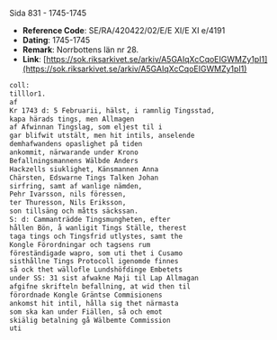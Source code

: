 Sida 831 - 1745-1745

- **Reference Code**: SE/RA/420422/02/E/E XI/E XI e/4191
- **Dating**: 1745-1745
- **Remark**: Norrbottens län nr 28.
- **Link**: [https://sok.riksarkivet.se/arkiv/A5GAIqXcCqoEIGWMZy1pI1](https://sok.riksarkivet.se/arkiv/A5GAIqXcCqoEIGWMZy1pI1)

```txt linenums="1"
coll:
tilllor1.
af
Kr 1743 d: 5 Februarii, hälst, i ramnlig Tingsstad,
kapa härads tings, men Allmagen
af Afwinnan Tingslag, som eljest til i
gar blifwit utstält, men hit intils, anselende
demhafwandens opaslighet på tiden
ankommit, närwarande under Krono
Befallningsmannens Wälbde Anders
Hackzells siuklighet, Känsmannen Anna
Chärsten, Edswarne Tings Talken Johan
sirfring, samt af wanlige nämden,
Pehr Ivarsson, nils föressen,
ter Thuresson, Nils Eriksson,
son tillsäng och måtts säckssan.
S: d: Cammanträdde Tingsmungheten, efter
hållen Bön, å wanligit Tings Ställe, therest
taga tings och Tingsfrid utlystes, samt the
Kongle Förordningar och tagsens rum
föreständigade wapro, som uti thet i Cusamo
sisthållne Tings Protocoll igenomde finnes
så ock thet wällofle Lundshöfdinge Embetets
under SS: 31 sist afwakne Maji til Lap Allmagan
afgifne skrifteln befallning, at wid then til
förordnade Kongle Gräntse Commisionens
ankomst hit intil, hålla sig thet närmasta
som ska kan under Fiällen, så och emot
skiälig betalning gå Wälbemte Commission
uti
```
